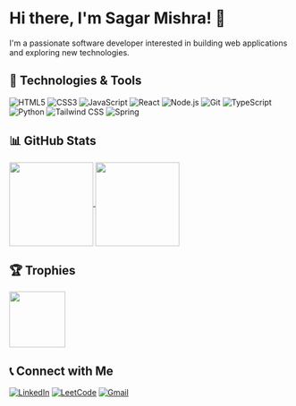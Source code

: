 # Hi there, I'm Sagar Mishra! 👋

I'm a passionate software developer interested in building web applications and exploring new technologies.


## 💼 Technologies & Tools

![HTML5](https://img.shields.io/badge/HTML5-E34F26?style=flat&logo=html5&logoColor=white)
![CSS3](https://img.shields.io/badge/CSS3-2965f1?style=flat&logo=css3&logoColor=white)
![JavaScript](https://img.shields.io/badge/JavaScript-F7DF1E?style=flat&logo=javascript&logoColor=black)
![React](https://img.shields.io/badge/React-61DAFB?style=flat&logo=react&logoColor=black)
![Node.js](https://img.shields.io/badge/Node.js-339933?style=flat&logo=node.js&logoColor=white)
![Git](https://img.shields.io/badge/Git-F05032?style=flat&logo=git&logoColor=white)
![TypeScript](https://img.shields.io/badge/TypeScript-3178C6?style=flat&logo=typescript&logoColor=white)
![Python](https://img.shields.io/badge/Python-3776AB?style=flat&logo=python&logoColor=white)
![Tailwind CSS](https://img.shields.io/badge/Tailwind_CSS-38B2AC?style=flat&logo=tailwind-css&logoColor=white)
![Spring](https://img.shields.io/badge/Spring-6DB33F?style=flat&logo=spring&logoColor=white)


## 📊 GitHub Stats

<a href="https://github.com/anuraghazra/github-readme-stats">
  <img height=150 align="center" src="https://github-readme-stats.vercel.app/api?username=sagarmish1234&theme=radical" />
</a>
<a href="https://github.com/anuraghazra/convoychat">
  <img height=150 align="center" src="https://github-readme-stats.vercel.app/api/top-langs?username=sagarmish1234&theme=radical&layout=compact&langs_count=8&card_width=320" />
</a>


## 🏆 Trophies

<a href="https://github.com/ryo-ma/github-profile-trophy">
  <img height=100 align="center" src="https://github-profile-trophy.vercel.app/?username=sagarmish1234&theme=radical&rank=-C&row=1&column=5" />
</a>


## 📞 Connect with Me

[![LinkedIn](https://img.shields.io/badge/LinkedIn-Sagar%20Mishra-0077B5?style=flat&logo=linkedin)](https://www.linkedin.com/in/sagar-mishra-76b990198/)
[![LeetCode](https://img.shields.io/badge/LeetCode-sagarmish1234-FFA116?style=flat&logo=leetcode&logoColor=black)](https://leetcode.com/sagarmish1234/)
[![Gmail](https://img.shields.io/badge/Gmail-sagarmish1234%40gmail.com-D14836?style=flat&logo=gmail&logoColor=white)](mailto:sagarmish1234@gmail.com)
